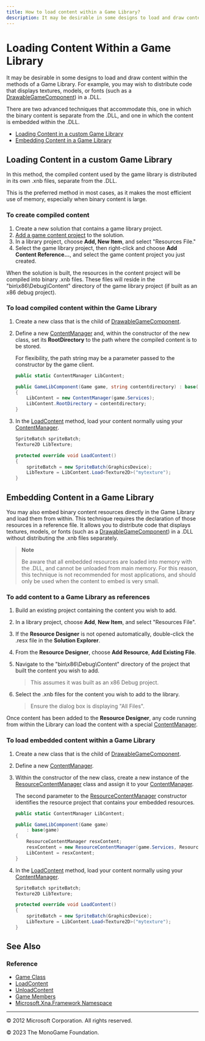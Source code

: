 ```yaml
---
title: How to load content within a Game Library?
description: It may be desirable in some designs to load and draw content within the methods of a Game Library. For example, you may wish to distribute code that displays textures, models, or fonts (such as a DrawableGameComponent) in a .DLL.
---
```


# Loading Content Within a Game Library

It may be desirable in some designs to load and draw content within the methods of a Game Library. For example, you may wish to distribute code that displays textures, models, or fonts (such as a [DrawableGameComponent](xref:Microsoft.Xna.Framework.DrawableGameComponent)) in a .DLL.

There are two advanced techniques that accommodate this, one in which the binary content is separate from the .DLL, and one in which the content is embedded within the .DLL.

- [Loading Content in a custom Game Library](#loading-content-in-a-custom-game-library)
- [Embedding Content in a Game Library](#embedding-content-in-a-game-library)

## Loading Content in a custom Game Library

In this method, the compiled content used by the game library is distributed in its own .xnb files, separate from the .DLL.

This is the preferred method in most cases, as it makes the most efficient use of memory, especially when binary content is large.

### To create compiled content

1. Create a new solution that contains a game library project.
2. [Add a game content project](HowTo_GameContent_Add.md) to the solution.
3. In a library project, choose **Add, New Item**, and select "Resources File."
4. Select the game library project, then right-click and choose **Add Content Reference...**, and select the game content project you just created.

When the solution is built, the resources in the content project will be compiled into binary .xnb files. These files will reside in the "bin\\x86\\Debug\\Content" directory of the game library project (if built as an x86 debug project).

### To load compiled content within the Game Library

1. Create a new class that is the child of [DrawableGameComponent](xref:Microsoft.Xna.Framework.DrawableGameComponent).
2. Define a new [ContentManager](xref:Microsoft.Xna.Framework.Content.ContentManager) and, within the constructor of the new class, set its **RootDirectory** to the path where the compiled content is to be stored.

    For flexibility, the path string may be a parameter passed to the constructor by the game client.

    ```csharp
    public static ContentManager LibContent;
    
    public GameLibComponent(Game game, string contentdirectory) : base(game)
    {
        LibContent = new ContentManager(game.Services);
        LibContent.RootDirectory = contentdirectory;
    }
    ```

3. In the [LoadContent](xref:Microsoft.Xna.Framework.Game.LoadContent) method, load your content normally using your [ContentManager](xref:Microsoft.Xna.Framework.Content.ContentManager).

    ```csharp
    SpriteBatch spriteBatch;
    Texture2D LibTexture;
    
    protected override void LoadContent()
    {
        spriteBatch = new SpriteBatch(GraphicsDevice);
        LibTexture = LibContent.Load<Texture2D>("mytexture");
    }
    ```

## Embedding Content in a Game Library

You may also embed binary content resources directly in the Game Library and load them from within. This technique requires the declaration of those resources in a reference file. It allows you to distribute code that displays textures, models, or fonts (such as a [DrawableGameComponent](xref:Microsoft.Xna.Framework.DrawableGameComponent)) in a .DLL without distributing the .xnb files separately.

> **Note**
>
> Be aware that all embedded resources are loaded into memory with the .DLL, and cannot be unloaded from main memory. For this reason, this technique is not recommended for most applications, and should only be used when the content to embed is very small.

### To add content to a Game Library as references

1. Build an existing project containing the content you wish to add.
2. In a library project, choose **Add**, **New Item**, and select "Resources File".
3. If the **Resource Designer** is not opened automatically, double-click the .resx file in the **Solution Explorer**.
4. From the **Resource Designer**, choose **Add Resource**, **Add Existing File**.
5. Navigate to the "bin\\x86\\Debug\\Content" directory of the project that built the content you wish to add.

    > This assumes it was built as an x86 Debug project.

6. Select the .xnb files for the content you wish to add to the library.

    > Ensure the dialog box is displaying "All Files".

Once content has been added to the **Resource Designer**, any code running from within the Library can load the content with a special [ContentManager](xref:Microsoft.Xna.Framework.Content.ContentManager).

### To load embedded content within a Game Library

1. Create a new class that is the child of [DrawableGameComponent](xref:Microsoft.Xna.Framework.DrawableGameComponent).
2. Define a new [ContentManager](xref:Microsoft.Xna.Framework.Content.ContentManager).
3. Within the constructor of the new class, create a new instance of the [ResourceContentManager](xref:Microsoft.Xna.Framework.Content.ResourceContentManager) class and assign it to your [ContentManager](xref:Microsoft.Xna.Framework.Content.ContentManager).

    The second parameter to the [ResourceContentManager](xref:Microsoft.Xna.Framework.Content.ResourceContentManager) constructor identifies the resource project that contains your embedded resources.

    ```csharp
    public static ContentManager LibContent;
    
    public GameLibComponent(Game game)
        : base(game)
    {
        ResourceContentManager resxContent;
        resxContent = new ResourceContentManager(game.Services, ResourceFile.ResourceManager);
        LibContent = resxContent;
    }
    ```

4. In the [LoadContent](xref:Microsoft.Xna.Framework.Game.LoadContent) method, load your content normally using your [ContentManager](xref:Microsoft.Xna.Framework.Content.ContentManager).

    ```csharp
    SpriteBatch spriteBatch;
    Texture2D LibTexture;
    
    protected override void LoadContent()
    {
        spriteBatch = new SpriteBatch(GraphicsDevice);
        LibTexture = LibContent.Load<Texture2D>("mytexture");
    }
    ```

## See Also

### Reference

- [Game Class](xref:Microsoft.Xna.Framework.Game)  
- [LoadContent](xref:Microsoft.Xna.Framework.Game.LoadContent)  
- [UnloadContent](xref:Microsoft.Xna.Framework.Game.UnloadContent)  
- [Game Members](xref:Microsoft.Xna.Framework.Game)  
- [Microsoft.Xna.Framework Namespace](xref:Microsoft.Xna.Framework)  

---

© 2012 Microsoft Corporation. All rights reserved.  

© 2023 The MonoGame Foundation.
